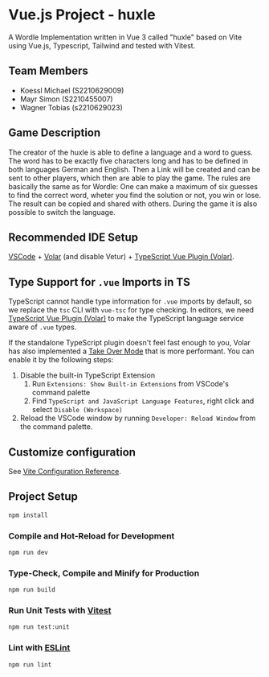 # Vue.js Project - huxle

A Wordle Implementation written in Vue 3 called "huxle" based on Vite using Vue.js, Typescript, Tailwind and tested with Vitest. 

## Team Members
* Koessl Michael (S2210629009)
* Mayr Simon (S2210455007)
* Wagner Tobias (s2210629023)

## Game Description
The creator of the huxle is able to define a language and a word to guess. The word has to be exactly five characters long and has to be defined in both languages German and English. Then a Link will be created and can be sent to other players, which then are able to play the game. The rules are basically the same as for Wordle: One can make a maximum of six guesses to find the correct word, wheter you find the solution or not, you win or lose. The result can be copied and shared with others. During the game it is also possible to switch the language.

## Recommended IDE Setup

[VSCode](https://code.visualstudio.com/) + [Volar](https://marketplace.visualstudio.com/items?itemName=Vue.volar) (and disable Vetur) + [TypeScript Vue Plugin (Volar)](https://marketplace.visualstudio.com/items?itemName=Vue.vscode-typescript-vue-plugin).

## Type Support for `.vue` Imports in TS

TypeScript cannot handle type information for `.vue` imports by default, so we replace the `tsc` CLI with `vue-tsc` for type checking. In editors, we need [TypeScript Vue Plugin (Volar)](https://marketplace.visualstudio.com/items?itemName=Vue.vscode-typescript-vue-plugin) to make the TypeScript language service aware of `.vue` types.

If the standalone TypeScript plugin doesn't feel fast enough to you, Volar has also implemented a [Take Over Mode](https://github.com/johnsoncodehk/volar/discussions/471#discussioncomment-1361669) that is more performant. You can enable it by the following steps:

1. Disable the built-in TypeScript Extension
    1) Run `Extensions: Show Built-in Extensions` from VSCode's command palette
    2) Find `TypeScript and JavaScript Language Features`, right click and select `Disable (Workspace)`
2. Reload the VSCode window by running `Developer: Reload Window` from the command palette.

## Customize configuration

See [Vite Configuration Reference](https://vitejs.dev/config/).

## Project Setup

```sh
npm install
```

### Compile and Hot-Reload for Development

```sh
npm run dev
```

### Type-Check, Compile and Minify for Production

```sh
npm run build
```

### Run Unit Tests with [Vitest](https://vitest.dev/)

```sh
npm run test:unit
```

### Lint with [ESLint](https://eslint.org/)

```sh
npm run lint
```
